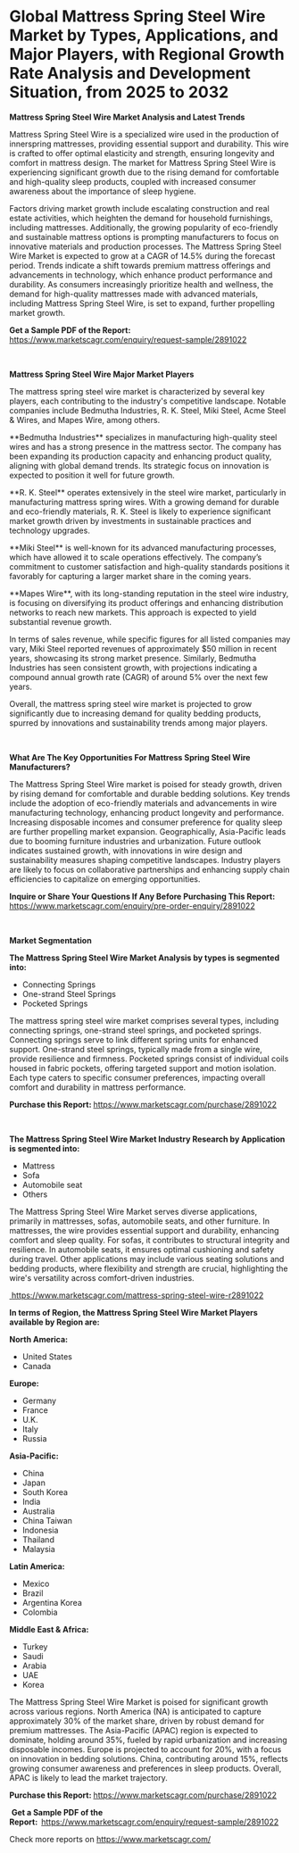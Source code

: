 <p><h1>Global Mattress Spring Steel Wire Market by Types, Applications, and Major Players, with Regional Growth Rate Analysis and Development Situation, from 2025 to 2032</h1></p><p><strong>Mattress Spring Steel Wire Market Analysis and Latest Trends</strong></p>
<p><p>Mattress Spring Steel Wire is a specialized wire used in the production of innerspring mattresses, providing essential support and durability. This wire is crafted to offer optimal elasticity and strength, ensuring longevity and comfort in mattress design. The market for Mattress Spring Steel Wire is experiencing significant growth due to the rising demand for comfortable and high-quality sleep products, coupled with increased consumer awareness about the importance of sleep hygiene.</p><p>Factors driving market growth include escalating construction and real estate activities, which heighten the demand for household furnishings, including mattresses. Additionally, the growing popularity of eco-friendly and sustainable mattress options is prompting manufacturers to focus on innovative materials and production processes. The Mattress Spring Steel Wire Market is expected to grow at a CAGR of 14.5% during the forecast period. Trends indicate a shift towards premium mattress offerings and advancements in technology, which enhance product performance and durability. As consumers increasingly prioritize health and wellness, the demand for high-quality mattresses made with advanced materials, including Mattress Spring Steel Wire, is set to expand, further propelling market growth.</p></p>
<p><strong>Get a Sample PDF of the Report:&nbsp;</strong> <a href="https://www.marketscagr.com/enquiry/request-sample/2891022?utm_campaign=2941&utm_medium=2&utm_source=Github&utm_content=ia&utm_term=14032025&utm_id=mattress-spring-steel-wire">https://www.marketscagr.com/enquiry/request-sample/2891022</a></p>
<p>&nbsp;</p>
<p><strong>Mattress Spring Steel Wire Major Market Players</strong></p>
<p><p>The mattress spring steel wire market is characterized by several key players, each contributing to the industry's competitive landscape. Notable companies include Bedmutha Industries, R. K. Steel, Miki Steel, Acme Steel & Wires, and Mapes Wire, among others.</p><p>**Bedmutha Industries** specializes in manufacturing high-quality steel wires and has a strong presence in the mattress sector. The company has been expanding its production capacity and enhancing product quality, aligning with global demand trends. Its strategic focus on innovation is expected to position it well for future growth.</p><p>**R. K. Steel** operates extensively in the steel wire market, particularly in manufacturing mattress spring wires. With a growing demand for durable and eco-friendly materials, R. K. Steel is likely to experience significant market growth driven by investments in sustainable practices and technology upgrades.</p><p>**Miki Steel** is well-known for its advanced manufacturing processes, which have allowed it to scale operations effectively. The company’s commitment to customer satisfaction and high-quality standards positions it favorably for capturing a larger market share in the coming years.</p><p>**Mapes Wire**, with its long-standing reputation in the steel wire industry, is focusing on diversifying its product offerings and enhancing distribution networks to reach new markets. This approach is expected to yield substantial revenue growth.</p><p>In terms of sales revenue, while specific figures for all listed companies may vary, Miki Steel reported revenues of approximately $50 million in recent years, showcasing its strong market presence. Similarly, Bedmutha Industries has seen consistent growth, with projections indicating a compound annual growth rate (CAGR) of around 5% over the next few years.</p><p>Overall, the mattress spring steel wire market is projected to grow significantly due to increasing demand for quality bedding products, spurred by innovations and sustainability trends among major players.</p></p>
<p>&nbsp;</p>
<p><strong>What Are The Key Opportunities For Mattress Spring Steel Wire Manufacturers?</strong></p>
<p><p>The Mattress Spring Steel Wire market is poised for steady growth, driven by rising demand for comfortable and durable bedding solutions. Key trends include the adoption of eco-friendly materials and advancements in wire manufacturing technology, enhancing product longevity and performance. Increasing disposable incomes and consumer preference for quality sleep are further propelling market expansion. Geographically, Asia-Pacific leads due to booming furniture industries and urbanization. Future outlook indicates sustained growth, with innovations in wire design and sustainability measures shaping competitive landscapes. Industry players are likely to focus on collaborative partnerships and enhancing supply chain efficiencies to capitalize on emerging opportunities.</p></p>
<p><strong>Inquire or Share Your Questions If Any Before Purchasing This Report:</strong> <a href="https://www.marketscagr.com/enquiry/pre-order-enquiry/2891022?utm_campaign=2941&utm_medium=2&utm_source=Github&utm_content=ia&utm_term=14032025&utm_id=mattress-spring-steel-wire">https://www.marketscagr.com/enquiry/pre-order-enquiry/2891022</a></p>
<p>&nbsp;</p>
<p><strong>Market Segmentation</strong></p>
<p><strong>The Mattress Spring Steel Wire Market Analysis by types is segmented into:</strong></p>
<p><ul><li> Connecting Springs</li><li>One-strand Steel Springs</li><li>Pocketed Springs </li></ul></p>
<p><p>The mattress spring steel wire market comprises several types, including connecting springs, one-strand steel springs, and pocketed springs. Connecting springs serve to link different spring units for enhanced support. One-strand steel springs, typically made from a single wire, provide resilience and firmness. Pocketed springs consist of individual coils housed in fabric pockets, offering targeted support and motion isolation. Each type caters to specific consumer preferences, impacting overall comfort and durability in mattress performance.</p></p>
<p><strong>Purchase this Report:&nbsp;</strong><a href="https://www.marketscagr.com/purchase/2891022?utm_campaign=2941&utm_medium=2&utm_source=Github&utm_content=ia&utm_term=14032025&utm_id=mattress-spring-steel-wire">https://www.marketscagr.com/purchase/2891022</a></p>
<p>&nbsp;</p>
<p><strong>The Mattress Spring Steel Wire Market Industry Research by Application is segmented into:</strong></p>
<p><ul><li> Mattress</li><li>Sofa</li><li>Automobile seat</li><li>Others </li></ul></p>
<p><p>The Mattress Spring Steel Wire Market serves diverse applications, primarily in mattresses, sofas, automobile seats, and other furniture. In mattresses, the wire provides essential support and durability, enhancing comfort and sleep quality. For sofas, it contributes to structural integrity and resilience. In automobile seats, it ensures optimal cushioning and safety during travel. Other applications may include various seating solutions and bedding products, where flexibility and strength are crucial, highlighting the wire's versatility across comfort-driven industries.</p></p>
<p><a href="https://www.marketscagr.com/mattress-spring-steel-wire-r2891022?utm_campaign=2941&utm_medium=2&utm_source=Github&utm_content=ia&utm_term=14032025&utm_id=mattress-spring-steel-wire">&nbsp;https://www.marketscagr.com/mattress-spring-steel-wire-r2891022</a></p>
<p><strong>In terms of Region, the Mattress Spring Steel Wire Market Players available by Region are:</strong></p>
<p>
    <p> <strong> North America: </strong>
        <ul>
            <li>United States</li>
            <li>Canada</li>
        </ul>
        </p> 
    <p> <strong> Europe: </strong>
        <ul>
            <li>Germany</li>
            <li>France</li>
            <li>U.K.</li>
            <li>Italy</li>
            <li>Russia</li>
        </ul>
        </p> 
    <p> <strong> Asia-Pacific: </strong>
        <ul>
            <li>China</li>
            <li>Japan</li>
            <li>South Korea</li>
            <li>India</li>
            <li>Australia</li>
            <li>China Taiwan</li>
            <li>Indonesia</li>
            <li>Thailand</li>
            <li>Malaysia</li>
        </ul>
        </p> 
    <p> <strong> Latin America: </strong>
        <ul>
            <li>Mexico</li>
            <li>Brazil</li>
            <li>Argentina Korea</li>
            <li>Colombia</li>
        </ul>
        </p> 
    <p> <strong> Middle East & Africa: </strong>
        <ul>
            <li>Turkey</li>
            <li>Saudi</li>
            <li>Arabia</li>
            <li>UAE</li>
            <li>Korea</li>
        </ul>
    </p>
    </p>
<p><p>The Mattress Spring Steel Wire Market is poised for significant growth across various regions. North America (NA) is anticipated to capture approximately 30% of the market share, driven by robust demand for premium mattresses. The Asia-Pacific (APAC) region is expected to dominate, holding around 35%, fueled by rapid urbanization and increasing disposable incomes. Europe is projected to account for 20%, with a focus on innovation in bedding solutions. China, contributing around 15%, reflects growing consumer awareness and preferences in sleep products. Overall, APAC is likely to lead the market trajectory.</p></p>
<p><strong>Purchase this Report: </strong><a href="https://www.marketscagr.com/purchase/2891022?utm_campaign=2941&utm_medium=2&utm_source=Github&utm_content=ia&utm_term=14032025&utm_id=mattress-spring-steel-wire">https://www.marketscagr.com/purchase/2891022</a></p>
<p>&nbsp;<strong>Get a Sample PDF of the Report:&nbsp;&nbsp;</strong><a href="https://www.marketscagr.com/enquiry/request-sample/2891022?utm_campaign=2941&utm_medium=2&utm_source=Github&utm_content=ia&utm_term=14032025&utm_id=mattress-spring-steel-wire">https://www.marketscagr.com/enquiry/request-sample/2891022</a></p>
<p><strong></strong></p>
<p>Check more reports on <a href="https://www.marketscagr.com/?utm_campaign=2941&utm_medium=2&utm_source=Github&utm_content=ia&utm_term=14032025&utm_id=mattress-spring-steel-wire">https://www.marketscagr.com/</a></p>